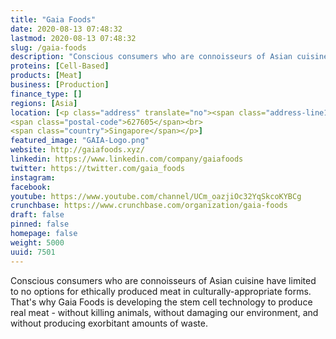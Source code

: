 ```yaml
---
title: "Gaia Foods"
date: 2020-08-13 07:48:32
lastmod: 2020-08-13 07:48:32
slug: /gaia-foods
description: "Conscious consumers who are connoisseurs of Asian cuisine have limited to no options for ethically produced meat in culturally-appropriate forms. That's why Gaia Foods is developing the stem cell technology to produce real meat - without killing animals, without damaging our environment, and without producing exorbitant amounts of waste."
proteins: [Cell-Based]
products: [Meat]
business: [Production]
finance_type: []
regions: [Asia]
location: [<p class="address" translate="no"><span class="address-line1">Soon Lee Road</span><br>
<span class="postal-code">627605</span><br>
<span class="country">Singapore</span></p>]
featured_image: "GAIA-Logo.png"
website: http://gaiafoods.xyz/
linkedin: https://www.linkedin.com/company/gaiafoods
twitter: https://twitter.com/gaia_foods
instagram: 
facebook: 
youtube: https://www.youtube.com/channel/UCm_oazjiOc32YqSkcoKYBCg
crunchbase: https://www.crunchbase.com/organization/gaia-foods
draft: false
pinned: false
homepage: false
weight: 5000
uuid: 7501
---
```

Conscious consumers who are connoisseurs of Asian cuisine have limited to no options for ethically produced meat in culturally-appropriate forms. That's why Gaia Foods is developing the stem cell technology to produce real meat - without killing animals, without damaging our environment, and without producing exorbitant amounts of waste.
